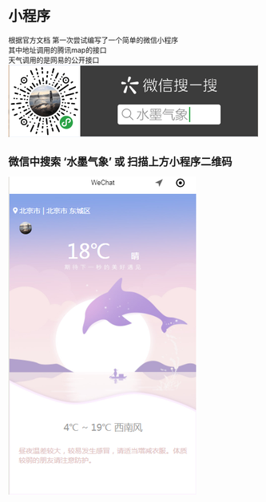 # 小程序
根据官方文档 第一次尝试编写了一个简单的微信小程序  
其中地址调用的腾讯map的接口  
天气调用的是网易的公开接口  
<img src="https://github.com/sunnymask/wechat-app/blob/master/img-folder/code.png?raw=true" width="500" alt="img"> 
## 微信中搜索 ‘水墨气象’ 或 扫描上方小程序二维码
![Image text](https://github.com/sunnymask/wechat-app/blob/master/img-folder/pic.png?raw=true)

